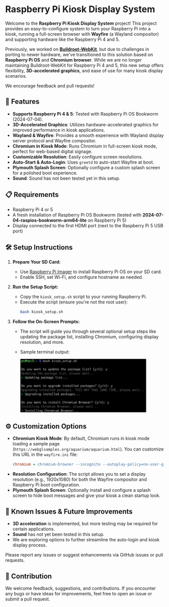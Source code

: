 # Raspberry Pi Kiosk Display System

Welcome to the **Raspberry Pi Kiosk Display System** project! This project provides an easy-to-configure system to turn your Raspberry Pi into a kiosk, running a full-screen browser with **Wayfire** (a Wayland compositor) and supporting hardware like the Raspberry Pi 4 and 5.

Previously, we worked on [**Buildroot-WebKit**](https://github.com/TOLDOTECHNIK/buildroot-webkit), but due to challenges in porting to newer hardware, we've transitioned to this solution based on **Raspberry Pi OS** and **Chromium browser**. While we are no longer maintaining Buildroot-WebKit for Raspberry Pi 4 and 5, this new setup offers flexibility, **3D-accelerated graphics**, and ease of use for many kiosk display scenarios.

We encourage feedback and pull requests!

## 🚀 Features

- **Supports Raspberry Pi 4 & 5**: Tested with Raspberry Pi OS Bookworm (2024-07-04).
- **3D-Accelerated Graphics**: Utilizes hardware-accelerated graphics for improved performance in kiosk applications.
- **Wayland & Wayfire**: Provides a smooth experience with Wayland display server protocol and Wayfire compositor.
- **Chromium in Kiosk Mode**: Runs Chromium in full-screen kiosk mode, perfect for web-based digital signage.
- **Customizable Resolution**: Easily configure screen resolutions.
- **Auto-Start & Auto-Login**: Uses `greetd` to auto-start Wayfire at boot.
- **Plymouth Splash Screen**: Optionally configure a custom splash screen for a polished boot experience.
- **Sound**: Sound has not been tested yet in this setup.

## 📋 Requirements

- Raspberry Pi 4 or 5
- A fresh installation of Raspberry Pi OS Bookworm (tested with **2024-07-04-raspios-bookworm-arm64-lite** on Raspberry Pi 5)
- Display connected to the first HDMI port (next to the Raspberry Pi 5 USB port)

## 🛠️ Setup Instructions

1. **Prepare Your SD Card:**
   - Use [Raspberry Pi Imager](https://www.raspberrypi.com/software/) to install Raspberry Pi OS on your SD card.
   - Enable SSH, set Wi-Fi, and configure hostname as needed.

2. **Run the Setup Script:**
   - Copy the `kiosk_setup.sh` script to your running Raspberry Pi.
   - Execute the script (ensure you're not the root user):
     ```bash
     bash kiosk_setup.sh
     ```

3. **Follow the On-Screen Prompts:**
   - The script will guide you through several optional setup steps like updating the package list, installing Chromium, configuring display resolution, and more.
   - Sample terminal output:
     
     <img src="_assets/SampleTerminalOutput.png" alt="Sample terminal output" width="400"/>

## ⚙️ Customization Options

- **Chromium Kiosk Mode**: By default, Chromium runs in kiosk mode loading a sample page (`https://webglsamples.org/aquarium/aquarium.html`). You can customize this URL in the `wayfire.ini` file:
  ```ini
  chromium = chromium-browser --incognito --autoplay-policy=no-user-gesture-required --kiosk <your-url>
- **Resolution Configuration**: The script allows you to set a display resolution (e.g., 1920x1080) for both the Wayfire compositor and Raspberry Pi boot configuration.
- **Plymouth Splash Screen**: Optionally install and configure a splash screen to hide boot messages and give your kiosk a clean startup look.

## 📝 Known Issues & Future Improvements
- **3D acceleration** is implemented, but more testing may be required for certain applications.
- **Sound** has not yet been tested in this setup.
- We are exploring options to further streamline the auto-login and kiosk display process.

Please report any issues or suggest enhancements via GitHub issues or pull requests.

## 🙏 Contribution

We welcome feedback, suggestions, and contributions. If you encounter any bugs or have ideas for improvements, feel free to open an issue or submit a pull request.
